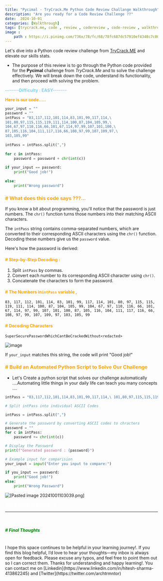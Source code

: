 ```yaml
---
title: "Pycimal - TryCrack.Me Python Code Review Challange Walkthrough"
description: "Are you ready for a Code Review Challenge ??"
date:  2024-10-01
categories: [Walkthrough]
tags: [trycrack.me, code , review , codereview , code-review , walkthrough , pycimal , python code review , Pycimal] 
image :
    path : https://i.pinimg.com/736x/78/fc/68/78fc687dc57910ef4348c7c0003f9785.jpg
---
```



Let's dive into a Python code review challenge from [TryCrack.ME](https://trycrack.me/) and elevate our skills stats.

- The purpose of this review is to go through the Python code provided for the **Pycimal** challenge from _TryCrack.Me_ and to solve the challenge effectively. We will break down the code, understand its functionality, and then proceed with solving the problem.

<span style="color: Skyblue;"><b>-------**Difficulty : EASY**-------</b></span>

<span style="color: Orange;"><b>Here is our code.....</b></span>

```python
your_input = ""
password = ""
intPass = "83,117,112,101,114,83,101,99,117,114,\
101,80,97,115,115,119,111,114,100,87,104,105,99,\
104,67,97,110,116,66,101,67,114,97,99,107,101,100,\
87,105,116,104,111,117,116,66,108,97,99,107,109,97,\
103,105,99"
 
intPass = intPass.split(",")
 
for c in intPass:
    password = password + chr(int(c))
    
if your_input == password:
    print("Good job!")
    
else:
    print("Wrong password")
```

### <span style="color: orange;"><b># What does this code says ???...</b></span>

If you know a bit about programming, you'll notice that the password is just numbers. The `chr()` function turns those numbers into their matching ASCII characters.

The `intPass` string contains comma-separated numbers, which are converted to their corresponding ASCII characters using the `chr()` function. Decoding these numbers give us the `password` value.

Here's how the password is derived:
####  <span style="color: orange;"># Step-by-Step Decoding :</span>

1. Split `intPass` by commas.
2. Convert each number to its corresponding ASCII character using `chr()`.
3. Concatenate the characters to form the password.

#### <span style="color: orange;"># The Numbers in`intPass` variable ,</span>

```
83, 117, 112, 101, 114, 83, 101, 99, 117, 114, 101, 80, 97, 115, 115, 119, 111, 114, 100, 87, 104, 105, 99, 104, 67, 97, 110, 116, 66, 101, 67, 114, 97, 99, 107, 101, 100, 87, 105, 116, 104, 111, 117, 116, 66, 108, 97, 99, 107, 109, 97, 103, 105, 99
```

#### <span style="color: orange;"># Decoding  Characters</span> 

```
SuperSecurePasswordWhichCantBeCrackedWithout<redacted>
```
![image](https://i.imghippo.com/files/nAtIQ1727762919.png)

If `your_input` matches this string, the code will print "Good job!"


### <span style="color: orange;"># Build an Automated Python Script to Solve Our Challenge</span>

- Let's Create a python script that solves our challenge automatically ....Automating little things in your daily life can teach you many concepts ....


```python
intPass = "83,117,112,101,114,83,101,99,117,114,\ 101,80,97,115,115,119,111,114,100,87,104,105,99,\ 104,67,97,110,116,66,101,67,114,97,99,107,101,100,\ 87,105,116,104,111,117,116,66,108,97,99,107,109,97,\ 103,105,99"

# Split intPass into individual ASCII Codes 

intPass = intPass.split(",")

# Generate the password by converting ASCII codes to chracters 
password = ""
for c in intPass:
	password += chr(int(c))

# Display the Password 
print(f"Generated password : {password}")

# Example input for comparision
your_input = input("Enter you input to compare:")

if you_input == password:
	print("Good job!")
else:
	print("Wrong Password")
```


![[Pasted image 20241001103039.png]](https://i.imghippo.com/files/lidQy1727762920.png)

<span style="color: WHITE;">**CODE REVIEW STATS = 1**</span>
<br>

-------------------------------

<br>

##### <span style="color: Green;"><b># Final Thoughts</b></span>
<br>
I hope this space continues to be helpful in your learning journey!. If you find this blog helpful, I’d love to hear your thoughts—my inbox is always open for feedback. Please excuse any typos, and feel free to point them out so I can correct them. Thanks for understanding and happy learning!. You can contact me on
[Linkedin](https://www.linkedin.com/in/hitesh-sharma-413862245) and [Twitter](https://twitter.com/archtrmntor)